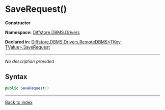 # SaveRequest()

**Constructor**

**Namespace:** [Diffstore.DBMS.Drivers](Diffstore.DBMS.Drivers.md)

**Declared in:** [Diffstore.DBMS.Drivers.RemoteDBMS<TKey, TValue>.SaveRequest](Diffstore.DBMS.Drivers.RemoteDBMS{TKey,TValue}.SaveRequest.md)

------


*No description provided*

## Syntax

```csharp
public SaveRequest()
```

------

[Back to index](index.md)